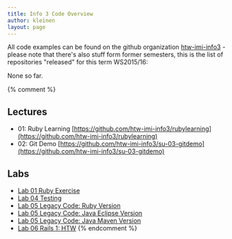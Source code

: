 ```yaml
---
title: Info 3 Code Overview
author: kleinen
layout: page
---
```



All code examples can be found on the github organization [htw-imi-info3](https://github.com/htw-imi-info3) - please note that there's also stuff form former semesters, this is the list of repositories "released" for this term WS2015/16:

None so far.

{% comment %}
## Lectures
* 01: Ruby Learning [https://github.com/htw-imi-info3/rubylearning](https://github.com/htw-imi-info3/rubylearning)
* 02: Git Demo [https://github.com/htw-imi-info3/su-03-gitdemo](https://github.com/htw-imi-info3/su-03-gitdemo)
## Labs
* [Lab 01 Ruby Exercise](https://github.com/htw-imi-info3/lab-01-ruby-exercise)
* [Lab 04 Testing](https://github.com/htw-imi-info3/lab-04-testing)
* [Lab 05 Legacy Code: Ruby Version](https://github.com/htw-imi-info3/lab-05-ruby-gilded-rose-kata)
* [Lab 05 Legacy Code: Java Eclipse Version](https://github.com/htw-imi-info3/lab-05-JavaEclipseGildedRose)
* [Lab 05 Legacy Code: Java Maven Version](https://github.com/htw-imi-info3/lab-05-JavaMavenGildedRose)
* [Lab 06 Rails 1: HTW](https://github.com/htw-imi-info3/lab-06-railsapp-HTW)
{% endcomment %}